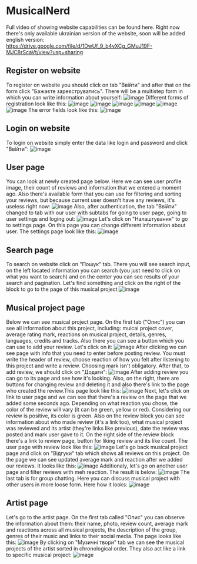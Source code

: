 # MusicalNerd
Full video of showing website capabilities can be found here. Right now there's only available ukrainian version of the website, soon will be added english version:
https://drive.google.com/file/d/1DwUf_9_b4vXCg_GMuJ19F-MJC8rScaVt/view?usp=sharing
## Register on website
To register on website you should click on tab "Ввійти" and after that on the form click "Бажаєте зареєструватись". There will be a multistep form in which you can
write information about yourself:
![image](https://user-images.githubusercontent.com/70975219/198377489-fb3a7ae4-103e-4e33-95f2-ad152f740764.png)
Different forms of registration look like this:
![image](https://user-images.githubusercontent.com/70975219/198377792-071ab31f-a072-4309-8701-d3770bf25b31.png)
![image](https://user-images.githubusercontent.com/70975219/198378084-f260d5bf-3648-4fa5-bf93-7cc502795265.png)
![image](https://user-images.githubusercontent.com/70975219/198378135-6ead4bb0-c7c9-4515-82c3-4cdb8fc81c77.png)
![image](https://user-images.githubusercontent.com/70975219/198378190-38968e21-e8dd-46f9-ae6c-4f0048df8f67.png)
![image](https://user-images.githubusercontent.com/70975219/198378237-b66483f4-72e4-414c-9dd2-d1e69b13de9d.png)
![image](https://user-images.githubusercontent.com/70975219/198378320-91f69171-94ef-4f81-96af-48d5825a060a.png)
The error fields look like this:
![image](https://user-images.githubusercontent.com/70975219/198378453-6cb36f6e-7a23-4ba9-a520-a09878d08116.png)
## Login on website
To login on website simply enter the data like login and password and click "Ввійти":
![image](https://user-images.githubusercontent.com/70975219/198379157-3348d4b9-af1c-4235-b186-dac9d741d222.png)
## User page
You can look at newly created page below. Here we can see user profile image, their count of reviews and information that we entered a moment ago. Also there's available form that you can use for filtering and sorting your reviews, but because current user doesn't have any reviews, it's useless right now:
![image](https://user-images.githubusercontent.com/70975219/198379359-11f990ef-2dd1-490e-ab81-a30d14d27e04.png)
Also, after authentication, the tab "Ввійти" changed to tab with our user with subtabs for going to user page, going to user settings and loging out:
![image](https://user-images.githubusercontent.com/70975219/198380424-3ff79812-b383-4f05-a64d-f776c69050d6.png)
Let's click on "Налаштування" to go to settings page. On this page you can change different information about user. The settings page look like this:
![image](https://user-images.githubusercontent.com/70975219/198382690-7ab37f39-906c-4782-937a-d9ba5c40da61.png)
## Search page
To search on website click on "Пошук" tab. There you will see search input, on the left located information you can search (you just need to click on what you want to search) and on the center you can see results of your search and pagination. Let's find something and click on the right of the block to go to the page of this musical project
![image](https://user-images.githubusercontent.com/70975219/198382978-87fe89dd-7d31-4061-b4a9-35d36aa51f05.png)
## Musical project page
Below we can see musical project page. On the first tab ("Опис") you can see all information about this project, including: muical project cover, average rating mark, reactions on musical project, details, genres, languages, credits and tracks. Also there you can see a button which you can use to add your review. Let's click on it:
![image](https://user-images.githubusercontent.com/70975219/198384489-9093da44-c0c9-402c-920e-7ab6474a0f40.png)
After clicking we can see page with info that you need to enter before posting review. You must write the header of review, choose reaction of how you felt after listening to this project and write a review. Choosing mark isn't obligatory. After that, to add review, we should click on "Додати":
![image](https://user-images.githubusercontent.com/70975219/198385725-cacbed5a-ce0c-481e-a843-91a4986a00f8.png)
After adding review you can go to its page and see how it's looking. Also, on the right, there are buttons for changing review and deleting it and also there's link to the page who created the review.This page look like this:
![image](https://user-images.githubusercontent.com/70975219/198387249-374877b6-43f7-487b-ad54-9b9dbfa5ed69.png)
Next, let's click on link to user page and we can see that there's a review on the page that we added some seconds ago. Depending on what reaction you chose, the color of the review will vary (it can be green, yellow or red). Considering our review is positive, its color is green. Also on the review block you can see information about who made review (it's a link too), what musical project was reviewed and its artist (they're links like previous), date the review was posted and mark user gave to it. On the right side of the review block there's a link to review page, button for liking review and its like count. The user page with review look like this:
![image](https://user-images.githubusercontent.com/70975219/198389663-ecea22df-09ca-46cb-b039-44c4e7503499.png)
Let's go back musical project page and click on "Відгуки" tab which shows all reviews on this project. On the page we can see updated average mark and reaction after we added our reviews. It looks like this:
![image](https://user-images.githubusercontent.com/70975219/198389944-5e636d82-d7f7-47a0-b323-b0fa5a26777c.png)
Additionaly, let's go on another user page and filter reviews with meh reaction. The result is below:
![image](https://user-images.githubusercontent.com/70975219/198390837-b09f9d61-ef3d-4d23-bad0-030311fe5e52.png)
The last tab is for group chatting. Here you can discuss musical project with other users in more loose form. Here how it looks:
![image](https://user-images.githubusercontent.com/70975219/198391529-ca46fd8f-ed77-40b7-87f9-66c870e169c4.png)
## Artist page
Let's go to the artist page. On the first tab called "Опис" you can observe the information about them: their name, photo, review count, average mark and reactions across all musical projects, the description of the group, genres of their music and links to their social media. The page looks like this:
![image](https://user-images.githubusercontent.com/70975219/198391990-54e07a88-f8d2-4fd1-afe5-e04aafc04792.png)
By clicking on "Музичні твори" tab we can see the musical projects of the artist sorted in chronological order. They also act like a link to specific musical project:
![image](https://user-images.githubusercontent.com/70975219/198393127-ca499dff-236f-40e5-b8de-04f4eb1b9889.png)

